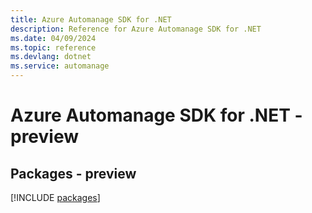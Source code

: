 ```yaml
---
title: Azure Automanage SDK for .NET
description: Reference for Azure Automanage SDK for .NET
ms.date: 04/09/2024
ms.topic: reference
ms.devlang: dotnet
ms.service: automanage
---
```

# Azure Automanage SDK for .NET - preview
## Packages - preview
[!INCLUDE [packages](automanage-index.md)]